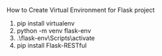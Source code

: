 How to Create Virtual Environment for Flask project
1) pip install virtualenv
2) python -m venv flask-env
3) .\flask-env\Scripts\activate
4) pip install Flask-RESTful

